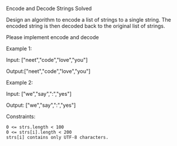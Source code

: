 Encode and Decode Strings
Solved

Design an algorithm to encode a list of strings to a single string. The encoded string is then decoded back to the original list of strings.

Please implement encode and decode

Example 1:

Input: ["neet","code","love","you"]

Output:["neet","code","love","you"]

Example 2:

Input: ["we","say",":","yes"]

Output: ["we","say",":","yes"]

Constraints:

    0 <= strs.length < 100
    0 <= strs[i].length < 200
    strs[i] contains only UTF-8 characters.
